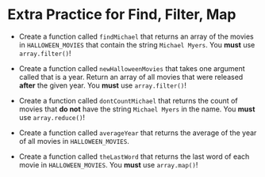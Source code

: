 # Extra Practice for Find, Filter, Map

- Create a function called `findMichael` that returns an array of the movies in `HALLOWEEN_MOVIES` that contain the string `Michael Myers`. You **must** use `array.filter()`!

- Create a function called `newHalloweenMovies` that takes one argument called that is a year. Return an array of all movies that were released **after** the given year. You **must** use `array.filter()`!

- Create a function called `dontCountMichael` that returns the count of movies that **do not** have the string `Michael Myers` in the name. You **must** use `array.reduce()`!

- Create a function called `averageYear` that returns the average of the year of all movies in `HALLOWEEN_MOVIES`.

- Create a function called `theLastWord` that returns the last word of each movie in `HALLOWEEN_MOVIES`. You **must** use `array.map()`!